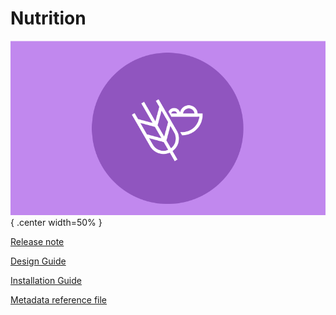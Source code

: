 # Nutrition

![Nutrition](resources/images/package-nutrition.png){ .center width=50% }

[Release note](#nutr-agg-release-note)

[Design Guide](#nutr-agg-design)

[Installation Guide](#nutr-agg-installation)

[Metadata reference file](https://packages.dhis2.org/en/NUTR_AGG/1.0.1/DHIS2.38/NUTR_AGG_COMPLETE_1.0.1_DHIS2.38.xlsx)
